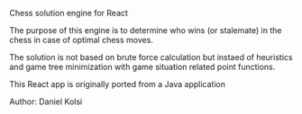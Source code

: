 Chess solution engine for React

The purpose of this engine is to determine who wins (or stalemate) in the chess in case of
optimal chess moves.

The solution is not based on brute force calculation but instaed of heuristics
and game tree minimization with game situation related point functions.

This React app is originally ported from a Java application

Author: Daniel Kolsi
